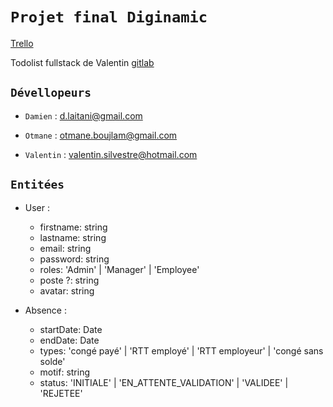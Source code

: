 # `Projet final Diginamic`

[Trello](https://trello.com/b/n3ftyVDE/projet-final)

Todolist fullstack de Valentin [gitlab](https://gitlab.com/ValentinSILVESTRE/diginamic/-/tree/master/courses/fullstack/todolist)

## `Dévellopeurs`

-   `Damien` : d.laitani@gmail.com

-   `Otmane` : otmane.boujlam@gmail.com

-   `Valentin` : valentin.silvestre@hotmail.com

## `Entitées`

-   User :

    -   firstname: string
    -   lastname: string
    -   email: string
    -   password: string
    -   roles: 'Admin' | 'Manager' | 'Employee'
    -   poste ?: string
    -   avatar: string

-   Absence :
    -   startDate: Date
    -   endDate: Date
    -   types: 'congé payé' | 'RTT employé' | 'RTT employeur' | 'congé sans solde'
    -   motif: string
    -   status: 'INITIALE' | 'EN_ATTENTE_VALIDATION' | 'VALIDEE' | 'REJETEE'
